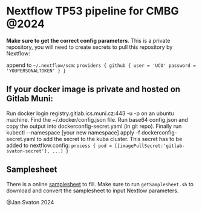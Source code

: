 # Nextflow TP53 pipeline for CMBG @2024

**Make sure to get the correct config parameters**. This is a private repository, you will need to create secrets to pull this repository by Nextflow:

append to `~/.nextflow/scm`:
`providers {
    github {
        user = 'UCO'
        password = 'YOUPERSONALTOKEN'
        }
    }`

## If your docker image is private and hosted on Gitlab Muni:

Run docker login registry.gitlab.ics.muni.cz:443 -u <username> -p <token> on an ubuntu machine. Find the ~/.docker/config.json file. Run base64 config.json and copy the output into dockerconfig-secret.yaml (in git repo). Finally run kubectl --namespace [your new namespace] apply -f dockerconfig-secret.yaml to add the secret to the kuba cluster.
This secret has to be added to nextflow.config:
`process {
    pod = [[imagePullSecret:'gitlab-svaton-secret'], ...]
    }`

## Samplesheet

There is a online [samplesheet](https://docs.google.com/spreadsheets/d/1WOktQDMH13d_zr0g8be1BqysMd7TIyy4LrzPywfvjhA/edit#gid=0) to fill.
Make sure to run `getSamplesheet.sh` to download and convert the samplesheet to input Nextlow parameters.

@Jan Svaton 2024
